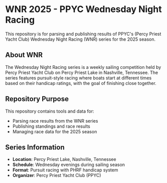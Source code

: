 # WNR 2025 - PPYC Wednesday Night Racing

This repository is for parsing and publishing results of PPYC's (Percy Priest Yacht Club) Wednesday Night Racing (WNR) series for the 2025 season.

## About WNR

The Wednesday Night Racing series is a weekly sailing competition held by Percy Priest Yacht Club on Percy Priest Lake in Nashville, Tennessee. The series features pursuit-style racing where boats start at different times based on their handicap ratings, with the goal of finishing close together.

## Repository Purpose

This repository contains tools and data for:
- Parsing race results from the WNR series
- Publishing standings and race results
- Managing race data for the 2025 season

## Series Information

- **Location**: Percy Priest Lake, Nashville, Tennessee
- **Schedule**: Wednesday evenings during sailing season
- **Format**: Pursuit racing with PHRF handicap system
- **Organizer**: Percy Priest Yacht Club (PPYC)
